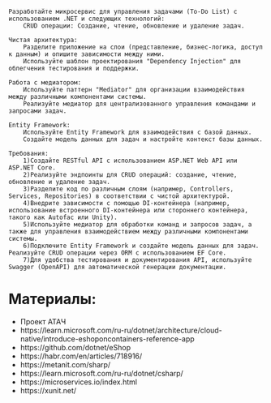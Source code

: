 	Разработайте микросервис для управления задачами (To-Do List) с использованием .NET и следующих технологий: 
		CRUD операции: Создание, чтение, обновление и удаление задач. 

	Чистая архитектура:
 		Разделите приложение на слои (представление, бизнес-логика, доступ к данным) и опишите зависимости между ними.
  		Используйте шаблон проектирования "Dependency Injection" для облегчения тестирования и поддержки.

	Работа с медиатором: 
 		Используйте паттерн "Mediator" для организации взаимодействия между различными компонентами системы. 
  		Реализуйте медиатор для централизованного управления командами и запросами задач.

	Entity Framework: 
 		Используйте Entity Framework для взаимодействия с базой данных. 
  		Создайте модель данных для задач и настройте контекст базы данных.

	Требования:
		1)Создайте RESTful API с использованием ASP.NET Web API или ASP.NET Core.
		2)Реализуйте эндпоинты для CRUD операций: создание, чтение, обновление и удаление задач.
		3)Разделите код по различным слоям (например, Controllers, Services, Repositories) в соответствии с чистой архитектурой.
		4)Внедрите зависимости с помощью DI-контейнера (например, использование встроенного DI-контейнера или стороннего контейнера, такого как Autofac или Unity).
		5)Используйте медиатор для обработки команд и запросов задач, а также для управления взаимодействием между различными компонентами системы.
		6)Подключите Entity Framework и создайте модель данных для задач. Реализуйте CRUD операции через ORM с использованием EF Core.
		7)Для удобства тестирования и документирования API, используйте Swagger (OpenAPI) для автоматической генерации документации.
	
<h1>Материалы:</h1>
   <ul>
		<li>Проект АТАЧ</li>
		<li>https://learn.microsoft.com/ru-ru/dotnet/architecture/cloud-native/introduce-eshoponcontainers-reference-app</li>
		<li>https://github.com/dotnet/eShop</li>
		<li>https://habr.com/en/articles/718916/</li>
		<li>https://metanit.com/sharp/</li>
		<li>https://learn.microsoft.com/ru-ru/dotnet/csharp/</li>
		<li>https://microservices.io/index.html</li>
		<li>https://xunit.net/</li>
   </ul>








